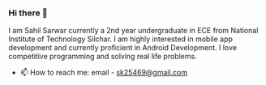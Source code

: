 ### Hi there 👋

I am Sahil Sarwar currently a 2nd year undergraduate in ECE from National Institute of Technology Silchar.
I am highly interested in mobile app development and currently proficient in Android Development. 
I love competitive programming and solving real life problems.


- 📫 How to reach me: email - sk25469@gmail.com

